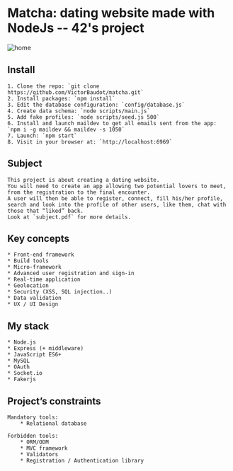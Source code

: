 # Matcha: dating website made with NodeJs -- 42's project

![home](https://image.ibb.co/c6AQ17/matcha_home.png)

## Install

	1. Clone the repo: `git clone https://github.com/VictorBaudot/matcha.git`
	2. Install packages: `npm install`
	3. Edit the database configuration: `config/database.js`
	4. Create data schema: `node scripts/main.js`
	5. Add fake profiles: `node scripts/seed.js 500`
	6. Install and launch maildev to get all emails sent from the app: `npm i -g maildev && maildev -s 1050`
	7. Launch: `npm start`
	8. Visit in your browser at: `http://localhost:6969`

## Subject 
	This project is about creating a dating website. 
	You will need to create an app allowing two potential lovers to meet, 
	from the registration to the final encounter. 
	A user will then be able to register, connect, fill his/her profile, 
	search and look into the profile of other users, like them, chat with those that “liked” back.
	Look at `subject.pdf` for more details.

## Key concepts 
	* Front-end framework
	* Build tools
	* Micro-framework 
	* Advanced user registration and sign-in
	* Real-time application
	* Geolocation 
	* Security (XSS, SQL injection..) 
	* Data validation
	* UX / UI Design 

## My stack
	* Node.js
	* Express (+ middleware)
	* JavaScript ES6+
	* MySQL
 	* OAuth
	* Socket.io
	* Fakerjs

## Project’s constraints 

	Mandatory tools: 
		* Relational database 

	Forbidden tools:
		* ORM/ODM
		* MVC framework
		* Validators 
		* Registration / Authentication library 
